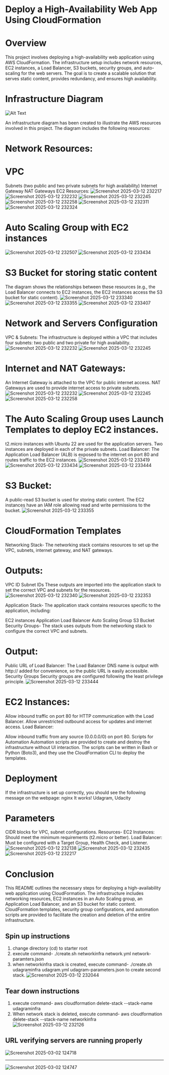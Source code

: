 # Deploy a High-Availability Web App Using CloudFormation

# Overview
This project involves deploying a high-availability web application using AWS CloudFormation. The infrastructure setup includes network resources, EC2 instances, a Load Balancer, S3 buckets, security groups, and auto-scaling for the web servers. The goal is to create a scalable solution that serves static content, provides redundancy, and ensures high availability.

# Infrastructure Diagram

![Alt Text](devops-IaC-diagram.JPG)

An infrastructure diagram has been created to illustrate the AWS resources involved in this project. The diagram includes the following resources:

# Network Resources:

# VPC
Subnets (two public and two private subnets for high availability)
Internet Gateway
NAT Gateways
EC2 Resources:
![Screenshot 2025-03-12 232217](https://github.com/user-attachments/assets/e205fefd-d2e5-44fd-91fe-b5be7cbe014d)
![Screenshot 2025-03-12 232232](https://github.com/user-attachments/assets/d0dec738-3e7a-4833-bfbd-e82765314075)
![Screenshot 2025-03-12 232245](https://github.com/user-attachments/assets/31493c22-bdea-44ef-9a97-f268e06f6e0a)
![Screenshot 2025-03-12 232258](https://github.com/user-attachments/assets/34975983-7169-476e-a47e-dfb52e586a12)
![Screenshot 2025-03-12 232311](https://github.com/user-attachments/assets/29bc6541-964a-4e98-8fef-d249c8272673)
![Screenshot 2025-03-12 232324](https://github.com/user-attachments/assets/214c0b32-5f77-40cd-9c7a-5e26635f3284)

# Auto Scaling Group with EC2 instances

![Screenshot 2025-03-12 232507](https://github.com/user-attachments/assets/37d649b9-a03d-4122-89b0-436ab9dbe454)
![Screenshot 2025-03-12 233434](https://github.com/user-attachments/assets/1cd65ffd-cf4b-455c-a547-34f156407f35)


# S3 Bucket for storing static content
The diagram shows the relationships between these resources (e.g., the Load Balancer connects to EC2 instances, the EC2 instances access the S3 bucket for static content).
![Screenshot 2025-03-12 233340](https://github.com/user-attachments/assets/19b565e3-d870-44b2-b2c5-09dc6ee309fd)
![Screenshot 2025-03-12 233355](https://github.com/user-attachments/assets/8e97db73-e38e-43de-a01b-63cead80ce68)
![Screenshot 2025-03-12 233407](https://github.com/user-attachments/assets/6dca2237-07d2-4e0a-a716-0ee5e4785a7a)


# Network and Servers Configuration
VPC & Subnets:
The infrastructure is deployed within a VPC that includes four subnets: two public and two private for high availability.
![Screenshot 2025-03-12 232232](https://github.com/user-attachments/assets/af021c67-b397-4de3-aff3-1d074ffb75c7)
![Screenshot 2025-03-12 232245](https://github.com/user-attachments/assets/2906e1ef-9337-4a00-b137-d2cf7ac3bd07)


# Internet and NAT Gateways:

An Internet Gateway is attached to the VPC for public internet access.
NAT Gateways are used to provide internet access to private subnets.
![Screenshot 2025-03-12 232232](https://github.com/user-attachments/assets/710535b7-0051-43cd-b590-931f7aaff99a)
![Screenshot 2025-03-12 232245](https://github.com/user-attachments/assets/7fa484b6-89f5-4b41-a6ef-fa8f347ae799)
![Screenshot 2025-03-12 232258](https://github.com/user-attachments/assets/876b4ef1-4f4a-4ee3-b737-5ab3a481f371)


# The Auto Scaling Group uses Launch Templates to deploy EC2 instances.
t2.micro instances with Ubuntu 22 are used for the application servers.
Two instances are deployed in each of the private subnets.
Load Balancer:
The Application Load Balancer (ALB) is exposed to the internet on port 80 and routes traffic to the EC2 instances.
![Screenshot 2025-03-12 233419](https://github.com/user-attachments/assets/338afdda-1d8a-41c8-a3cd-61d3d82e6e44)
![Screenshot 2025-03-12 233434](https://github.com/user-attachments/assets/fbeb05f9-5fab-4783-b738-fea3ee4ab43d)
![Screenshot 2025-03-12 233444](https://github.com/user-attachments/assets/24e7a083-6a34-4e43-971a-91372a43dc98)


# S3 Bucket:
A public-read S3 bucket is used for storing static content. The EC2 instances have an IAM role allowing read and write permissions to the bucket.
![Screenshot 2025-03-12 233355](https://github.com/user-attachments/assets/8f1ca37e-4e6a-4bc5-9e1e-72d60d26c385)

# CloudFormation Templates
Networking Stack-
The networking stack contains resources to set up the VPC, subnets, internet gateway, and NAT gateways.

# Outputs:

VPC ID
Subnet IDs
These outputs are imported into the application stack to set the correct VPC and subnets for the resources.
![Screenshot 2025-03-12 232340](https://github.com/user-attachments/assets/040059d0-6dea-4dcd-aa54-f0ce67076e29)
![Screenshot 2025-03-12 232353](https://github.com/user-attachments/assets/c813863f-e8ba-45b7-a93b-31be10c90c7e)



Application Stack-
The application stack contains resources specific to the application, including:

EC2 instances
Application Load Balancer
Auto Scaling Group
S3 Bucket
Security Groups-
The stack uses outputs from the networking stack to configure the correct VPC and subnets.

# Output:

Public URL of Load Balancer:
The Load Balancer DNS name is output with http:// added for convenience, so the public URL is easily accessible.
Security Groups
Security groups are configured following the least privilege principle.
![Screenshot 2025-03-12 233444](https://github.com/user-attachments/assets/5d40c048-9b06-43f4-8146-f4ad1b7ac5a3)


# EC2 Instances:

Allow inbound traffic on port 80 for HTTP communication with the Load Balancer.
Allow unrestricted outbound access for updates and internet access.
Load Balancer:

Allow inbound traffic from any source (0.0.0.0/0) on port 80.
Scripts for Automation
Automation scripts are provided to create and destroy the infrastructure without UI interaction. The scripts can be written in Bash or Python (Boto3), and they use the CloudFormation CLI to deploy the templates.

# Deployment
If the infrastructure is set up correctly, you should see the following message on the webpage:
nginx
It works! Udagram, Udacity

# Parameters
CIDR blocks for VPC, subnet configurations.
Resources-
EC2 Instances: Should meet the minimum requirements (t2.micro or better).
Load Balancer: Must be configured with a Target Group, Health Check, and Listener.
![Screenshot 2025-03-12 232138](https://github.com/user-attachments/assets/04937fb7-e89a-4a39-bcf2-7c8c7abf26e6)
![Screenshot 2025-03-12 232435](https://github.com/user-attachments/assets/308222f7-9dd4-4fed-9141-d81d209b90dd)
![Screenshot 2025-03-12 232217](https://github.com/user-attachments/assets/d9e77691-2847-4547-be64-e8c9ad0b6f06)


# Conclusion
This README outlines the necessary steps for deploying a high-availability web application using CloudFormation. The infrastructure includes networking resources, EC2 instances in an Auto Scaling group, an Application Load Balancer, and an S3 bucket for static content. CloudFormation templates, security group configurations, and automation scripts are provided to facilitate the creation and deletion of the entire infrastructure.

## Spin up instructions
1. change directory (cd) to starter root
2. execute command- ./create.sh networkinfra network.yml network-paramters.json
3. when networkinfra stack is created, execute command- ./create.sh udagraminfra udagram.yml udagram-parameters.json to create second stack.
 ![Screenshot 2025-03-12 232044](https://github.com/user-attachments/assets/ef24c913-3220-464e-8a4d-c73d3f06ab83)
   

## Tear down instructions
1. execute command- aws cloudformation delete-stack --stack-name udagraminfra
2. When network stack is deleted, execute command- aws cloudformation delete-stack --stack-name networkinfra
![Screenshot 2025-03-12 232126](https://github.com/user-attachments/assets/abe4bfc1-4435-42ed-858d-6191b93ea4bc)


## URL verifying servers are running properly

![Screenshot 2025-03-02 124718](https://github.com/user-attachments/assets/24bb5ad4-0855-43eb-b69c-d4ed31413b1d)

---

![Screenshot 2025-03-02 124747](https://github.com/user-attachments/assets/5992a2eb-1904-47a6-926e-2956102605ed)
